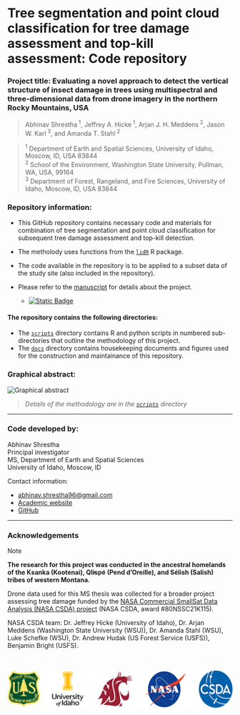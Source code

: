 # Tree segmentation and point cloud classification for tree damage assessment and top-kill assessment: Code repository

### Project title: **Evaluating a novel approach to detect the vertical structure of insect damage in trees using multispectral and three-dimensional data from drone imagery in the northern Rocky Mountains, USA**

> Abhinav Shrestha<sup> 1</sup>, Jeffrey A. Hicke<sup> 1</sup>, Arjan J. H. Meddens<sup> 2</sup>, Jason W. Karl<sup> 3</sup>, and Amanda T. Stahl<sup> 2</sup>

> <sup>1</sup> Department of Earth and Spatial Sciences, University of Idaho, Moscow, ID, USA 83844  
<sup>2</sup> School of the Environment, Washington State University, Pullman, WA, USA, 99164  
<sup>3</sup> Department of Forest, Rangeland, and Fire Sciences, University of Idaho, Moscow, ID, USA 83844


### Repository information:
* This GitHub repository contains necessary code and materials for combination of tree segmentation and point cloud classification for subsequent tree damage assessment and top-kill detection.
* The metholody uses functions from the [`lidR`](https://github.com/r-lidar/lidR) R package.  
* The code available in the repository is to be applied to a subset data of the study site (also included in the repository). 
* Please refer to the <a href="https://www.mdpi.com/2072-4292/16/8/1365" target="_blank">manuscript</a> for details about the project. 

    + [![Static Badge](https://img.shields.io/badge/%20DOI%3A-10.3390%2Frs160813650-blue?style=plastic
    )](https://doi.org/10.3390/rs16081365)



#### The repository contains the following directories:
* The [`scripts`](scripts) directory contains R and python scripts in numbered sub-directories that outline the methodology of this project.
* The [`docs`](docs) directory contains housekeeping documents and figures used for the construction and maintainance of this repository.

### Graphical abstract:
![Graphical abstract](docs/GraphicalAbstract.png)  

> *Details of the methodology are in the  [`scripts`](scripts) directory*

----------------------------------------------------------
### Code developed by:
Abhinav Shrestha  
Principal investigator  
MS, Department of Earth and Spatial Sciences  
University of Idaho, Moscow, ID

Contact information: 
* abhinav.shrestha96@gmail.com 
* [Academic website]( https://abhinavshrestha-41.github.io/)  
* [GitHub](https://github.com/abhinavshrestha-41)

<hr>

### Acknowledgements

> [!NOTE]  
> **The research for this project was conducted in the ancestral homelands of the Ksanka (Kootenai), Ql̓ispé (Pend d’Oreille), and Sélish (Salish) tribes of western Montana.**

Drone data used for this MS thesis was collected for a broader project assessing tree damage funded by the <a href = "https://www.earthdata.nasa.gov/esds/csda" target="_blank">NASA Commercial SmallSat Data Analysis (NASA CSDA) project</a> (NASA CSDA, award #80NSSC21K115).

NASA CSDA team: Dr. Jeffrey Hicke (University of Idaho), Dr. Arjan Meddens (Washington State University (WSU)), Dr. Amanda Stahl (WSU), Luke Schefke (WSU), Dr. Andrew Hudak (US Forest Service (USFS)), Benjamin Bright (USFS).

<br>

![Project institutions - banner](docs/ProjectInstitutionsBanner.png) 
